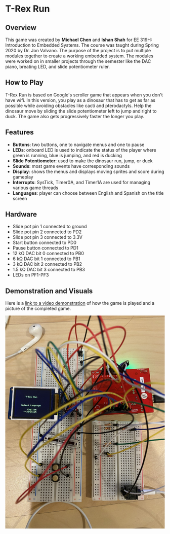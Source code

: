 # T-Rex Run

## Overview
This game was created by **Michael Chen** and **Ishan Shah** for EE 319H: Introduction to Embedded Systems. The course was taught during Spring 2020 by Dr. Jon Valvano. The purpose of the project is to put multiple modules together to create a working embedded system. The modules were worked on in smaller projects through the semester like the DAC piano, breating LED, and slide potentiometer ruler.

## How to Play
T-Rex Run is based on Google's scroller game that appears when you don't have wifi. In this version, you play as a dinosaur that has to get as far as possible while avoiding obstacles like cacti and pterodactyls. Help the dinosaur move by sliding the slide potentiometer left to jump and right to duck. The game also gets progressively faster the longer you play.

## Features
- **Buttons**: two buttons, one to navigate menus and one to pause
- **LEDs**: onboard LED is used to indicate the status of the player where green is running, blue is jumping, and red is ducking
- **Slide Potentiometer**: used to make the dinosaur run, jump, or duck
- **Sounds**: most game events have corresponding sounds
- **Display**: shows the menus and displays moving sprites and score during gameplay
- **Interrupts**: SysTick, Timer0A, and Timer1A are used for managing various game threads
- **Languages**: player can choose between English and Spanish on the title screen

## Hardware
- Slide pot pin 1 connected to ground
- Slide pot pin 2 connected to PD2
- Slide pot pin 3 connected to 3.3V
- Start button connected to PD0
- Pause button connected to PD1
- 12 kΩ DAC bit 0 connected to PB0
- 6 kΩ DAC bit 1 connected to PB1
- 3 kΩ DAC bit 2 connected to PB2
- 1.5 kΩ DAC bit 3 connected to PB3
- LEDs on PF1-PF3

## Demonstration and Visuals
Here is a [link to a video demonstration](https://www.youtube.com/watch?v=mLqsLVLjyEE) of how the game is played and a picture of the completed game.

![Hardware Setup](https://raw.githubusercontent.com/ishan0102/t-rex-run/master/T-Rex%20Run%20Setup.jpg)